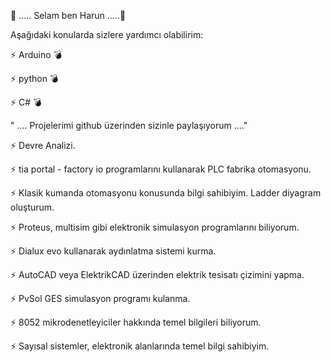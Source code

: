 👋 ..... Selam ben Harun .....👋

Aşağıdaki konularda sizlere yardımcı olabilirim:

⚡ Arduino  💣

⚡ python  💣
 
⚡ C#  💣

" .... Projelerimi github üzerinden sizinle paylaşıyorum ...."

⚡ Devre Analizi.

⚡ tia portal - factory io programlarını kullanarak PLC fabrika otomasyonu.

⚡ Klasik kumanda otomasyonu konusunda bilgi sahibiyim. Ladder diyagram oluşturum. 

⚡ Proteus, multisim gibi elektronik simulasyon programlarını biliyorum. 

⚡ Dialux evo kullanarak aydınlatma sistemi kurma.

⚡ AutoCAD veya ElektrikCAD üzerinden elektrik tesisatı çizimini yapma. 

⚡ PvSol GES simulasyon programı kulanma.

⚡ 8052 mikrodenetleyiciler hakkında temel bilgileri biliyorum.

⚡ Sayısal sistemler, elektronik alanlarında temel bilgi sahibiyim.

<!--
**hrngcmn/hrngcmn** is a ✨ _special_ ✨ repository because its `README.md` (this file) appears on your GitHub profile.

